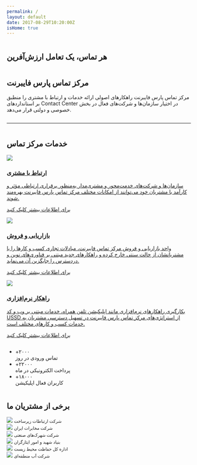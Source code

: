 ```yaml
---
permalink: /
layout: default
date: 2017-08-29T10:20:00Z
isHome: true
---
```

<div id="particle-canvas" >
    <div class="particle-canvas-content">
        <div class="row">
        <div class="medium-6 medium-centered columns text-center">
            <h2>هر تماس، یک تعامل ارزش‌آفرین</h2>
        </div>
    </div>
    </div>
</div>

<div class="row column intro-callouts text-center">
    <h2>مرکز تماس پارس فایبرنت</h2>
    <p>مرکز تماس پارس فایبرنت راهکارهای اصولی ارائه خدمات و ارتباط با مشتری را منطبق بر استانداردهای Contact Center در اختیار سازمان‌ها و شرکت‌های فعال در بخش خصوصی و دولتی قرار می‌دهد.</p>
</div>

<div class="row column"><hr class="dotted"></div>

<div class="row column text-center">
    <h2 class="page-title" >خدمات مرکز تماس</h2>
</div>

<div class="row services-callouts text-center">
    <div class="medium-4 small-12 columns container-hover service-mascot">
        <a href="/services">
        <img src="assets/img/customer-contact.svg">
        <h3>ارتباط با مشتری</h3>
        <p>سازمان‌ها و شرکت‌های خدمت‌محور و مشتری‌مدار به‌منظور برقراری ارتباطی مؤثر و کارآمد  با مشتریان خود می‌توانند از امکانات مختلف مرکز تماس پارس فایبرنت بهره‌مند شوند.</p>
        <p class="link">برای اطلاعات بیشتر کلیک کنید</p>
        </a>
    </div>
    <div class="medium-4 small-12 columns container-hover service-mascot">
        <a href="/services">
        <img src="assets/img/marketing-sales.svg">
        <h3>بازاریابی و فروش</h3>
        <p>واحد بازاریابی و فروش مرکز تماس فایبرنت، مبادلات تجاری کسب و کارها را با مشتریانشان از حالت سنتی خارج کرده و راهکارهای جدید مبتنی بر فناوری‌های نوین و دردسترس را جایگزین آن می‌نماید.</p>
        <p class="link">برای اطلاعات بیشتر کلیک کنید</p>
        </a>
    </div>
    <div class="medium-4 small-12 columns container-hover service-mascot">
        <a href="/services">
        <img src="assets/img/software-solutions.svg">
        <h3>راهکار نرم‌افزاری</h3>
        <p>بکارگیری راهکارهای نرم‌افزاری مانند اپلیکیشن‌ تلفن همراه، خدمات مبتنی بر وب و کد USSD از استراتژی‌های مرکز تماس پارس فایبرنت در تسهیل دسترسی مشتریان به خدمات کسب و کارهای مختلف است.</p>
        <p class="link">برای اطلاعات بیشتر کلیک کنید</p>
        </a>
    </div>
</div>
<div class="callout large stats">
    <div class="row column">
        <ul class="vertical medium-horizontal menu expanded text-center">
            <li><div class="stat">+۲۰۰۰</div><span>تماس ورودی در روز</span></li>
            <li><div class="stat">+۲۲۰۰۰</div><span>پرداخت الکترونیکی در ماه</span></li>
            <li><div class="stat">+۱۸۰۰۰</div><span>کاربران فعال اپلیکیشن </span></li>
        </ul>
    </div>
    <!-- <div class="row column text-center">
        <span class="label">بروزرسانی در ۹ مرداد ۱۳۹۶ - ساعت ۰۰:۰۸</span>
    </div> -->
</div>

<div class="row column text-center">
    <h2 class="page-title" >برخی از مشتریان ما</h2>
</div>

<div class="row small-up-3 medium-up-6 large-up-6 text-center">
    <div class="column brand">
        <img src="assets/img/zirsakht.png">
        <small>شرکت ارتباطات زیرساخت</small>
    </div>
    <div class="column brand">
        <img src="assets/img/mokhaberat.png">
        <small>شرکت مخابرات ایران</small>
    </div>
    <div class="column brand">
        <img src="assets/img/shahrak-sanati.png">
        <small>شرکت شهرک‌های صنعتی</small>
    </div>
    <div class="column brand">
        <img src="assets/img/bonyad-shahid.png">
        <small>بنیاد شهید و امور ایثارگران</small>
    </div>
    <div class="column brand">
        <img src="assets/img/mohit-zist.png">
        <small>اداره کل حفاظت محیط زیست</small>
    </div>
    <div class="column brand">
        <img src="assets/img/ab-mantaghe.png">
        <small>شرکت آب منطقه‌ای</small>
    </div>
</div>

<!-- <div class="row">
    <div class="medium-1 medium-offset-2 columns">
        <img class="avatar" src="https://www.famousbirthdays.com/faces/clooney-george-image.jpg">
    </div>
    <div class="medium-7 columns">
        <blockquote>
            <p>که تمام و دشواری موجود در ارائه راهکارها و شرایط سخت تایپ به پایان رسد وزمان مورد نیاز شامل حروفچینی دستاوردهای اصلی و جوابگوی سوالات پیوسته اهل دنیای موجود طراحی اساسا مورد استفاده قرار گیرد.</p>
            <cite>مهدی مشتاقی - <a href="#">آمازون</a></cite>
        </blockquote>
    </div>
</div> -->

<!-- <div class="row text-center">
    <div class="medium-8 medium-offset-2 columns">
         <div class="responsive-embed">
            <style>.h_iframe-aparat_embed_frame{position:relative;} .h_iframe-aparat_embed_frame .ratio {display:block;width:100%;height:auto;} .h_iframe-aparat_embed_frame iframe {position:absolute;top:0;left:0;width:100%; height:100%;}</style><div class="h_iframe-aparat_embed_frame"> <span style="display: block;padding-top: 57%"></span><iframe src="https://www.aparat.com/video/video/embed/videohash/DHcoC/vt/frame" allowFullScreen="true" webkitallowfullscreen="true" mozallowfullscreen="true" ></iframe></div>
        </div>
    </div>
</div> -->